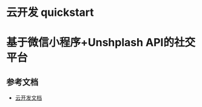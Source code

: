 # 云开发 quickstart
# 基于微信小程序+Unshplash API的社交平台
## 参考文档
- [云开发文档](https://developers.weixin.qq.com/miniprogram/dev/wxcloud/basis/getting-started.html)

